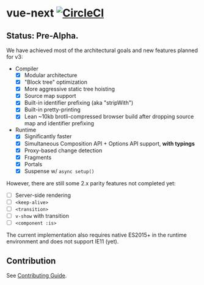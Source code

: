 # vue-next [![CircleCI](https://circleci.com/gh/vuejs/vue-next.svg?style=svg&circle-token=fb883a2d0a73df46e80b2e79fd430959d8f2b488)](https://circleci.com/gh/vuejs/vue-next)

## Status: Pre-Alpha.

We have achieved most of the architectural goals and new features planned for v3:

- Compiler
  - [x] Modular architecture
  - [x] "Block tree" optimization
  - [x] More aggressive static tree hoisting
  - [x] Source map support
  - [x] Built-in identifier prefixing (aka "stripWith")
  - [x] Built-in pretty-printing
  - [x] Lean ~10kb brotli-compressed browser build after dropping source map and identifier prefixing

- Runtime
  - [x] Significantly faster
  - [x] Simultaneous Composition API + Options API support, **with typings**
  - [x] Proxy-based change detection
  - [x] Fragments
  - [x] Portals
  - [x] Suspense w/ `async setup()`

However, there are still some 2.x parity features not completed yet:

- [ ] Server-side rendering
- [ ] `<keep-alive>`
- [ ] `<transition>`
- [ ] `v-show` with transition
- [ ] `<component :is>`

The current implementation also requires native ES2015+ in the runtime environment and does not support IE11 (yet).

## Contribution

See [Contributing Guide](https://github.com/vuejs/vue-next/blob/master/.github/contributing.md).





<!-- 代码仓库中有个 packages 目录，里面主要是 Vue 3 的主要功能实现
reactivity 目录：数据响应式系统，这是一个单独的系统，可以与任何框架配合使用。
runtime-core 目录：与平台无关的运行时。其实现的功能有虚拟 DOM 渲染器、Vue 组件和 Vue 的各种API，我们可以利用这个 runtime 实现针对某个具体平台的高阶 runtime，比如自定义渲染器。
runtime-dom 目录: 针对浏览器的 runtime。其功能包括处理原生 DOM API、DOM 事件和 DOM 属性等。
runtime-test 目录: 一个专门为了测试而写的轻量级 runtime。由于这个 rumtime 「渲染」出的 DOM 树其实是一个 JS 对象，所以这个 runtime 可以用在所有 JS 环境里。你可以用它来测试渲染是否正确。它还可以用于序列化 DOM、触发 DOM 事件，以及记录某次更新中的 DOM 操作。
server-renderer 目录: 用于 SSR，尚未实现。
compiler-core 目录: 平台无关的编译器，它既包含可扩展的基础功能，也包含所有平台无关的插件。
compiler-dom 目录: 针对浏览器的编译器。
shared 目录: 没有暴露任何 API，主要包含了一些平台无关的内部帮助方法。
vue 目录: 用于构建「完整」版本，引用了上面提到的 runtime 和 compiler目录。 -->